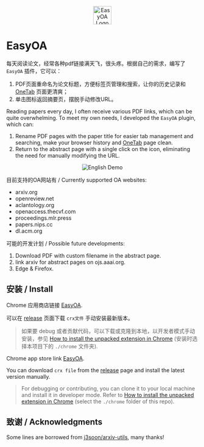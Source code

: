 <p align="center">
  <picture>
    <img alt="EasyOA Logo" src="resources/assets/easyoa-128.png" width="48" height="48" style="max-width: 100%;">
  </picture>
  <br/>
</p>


# EasyOA

每天阅读论文，经常各种pdf链接满天飞，很头疼。根据自己的需求，编写了 `EasyOA` 插件，它可以：
1. PDF页面重命名为论文标题，方便标签页管理和搜索，让你的历史记录和 [OneTab](https://chrome.google.com/webstore/detail/onetab/chphlpgkkbolifaimnlloiipkdnihall) 页面更清爽；
2. 单击图标返回摘要页，摆脱手动修改URL。

Reading papers every day, I often receive various PDF links, which can be quite overwhelming. To meet my own needs, I developed the `EasyOA` plugin, which can:
1. Rename PDF pages with the paper title for easier tab management and searching, make your browser history and [OneTab](https://chrome.google.com/webstore/detail/onetab/chphlpgkkbolifaimnlloiipkdnihall) page clean.
2. Return to the abstract page with a single click on the icon, eliminating the need for manually modifying the URL.


<p align="center">
  <picture>
    <img alt="English Demo" src="https://user-images.githubusercontent.com/26690193/230275829-f3655b7b-8676-4c85-87af-7f8113f394c4.png" style="max-width: 100%;">
  </picture>
  <br/>
</p>


目前支持的OA网站有 / Currently supported OA websites:
- arxiv.org
- openreview.net
- aclantology.org
- openaccess.thecvf.com
- proceedings.mlr.press
- papers.nips.cc
- dl.acm.org


可能的开发计划 / Possible future developments:
1. Download PDF with custom filename in the abstract page.
2. link arxiv for abstract pages on ojs.aaai.org.
3. Edge & Firefox.


## 安装 / Install

Chrome 应用商店链接 [EasyOA](https://chrome.google.com/webstore/detail/easyoa/bggnhcjegnfpaepmdfojmfhgocleiohm).

可以在 [release](https://github.com/izhx/easy-oa/releases) 页面下载 `crx文件` 手动安装最新版本。

> 如果要 debug 或者贡献代码，可以下载或克隆到本地，以开发者模式手动安装，参见 [How to install the unpacked extension in Chrome](https://webkul.com/blog/how-to-install-the-unpacked-extension-in-chrome/) (安装时选择本项目下的 `./chrome` 文件夹).

Chrome app store link [EasyOA](https://chrome.google.com/webstore/detail/easyoa/bggnhcjegnfpaepmdfojmfhgocleiohm).

You can download `crx file` from the [release](https://github.com/izhx/easy-oa/releases) page and install the latest version manually.

> For debugging or contributing, you can clone it to your local machine and install it in developer mode.
Refer to [How to install the unpacked extension in Chrome](https://webkul.com/blog/how-to-install-the-unpacked-extension-in-chrome/) (select the `./chrome` folder of this repo).


## 致谢 / Acknowledgments

Some lines are borrowed from [j3soon/arxiv-utils](https://github.com/j3soon/arxiv-utils), many thanks!
